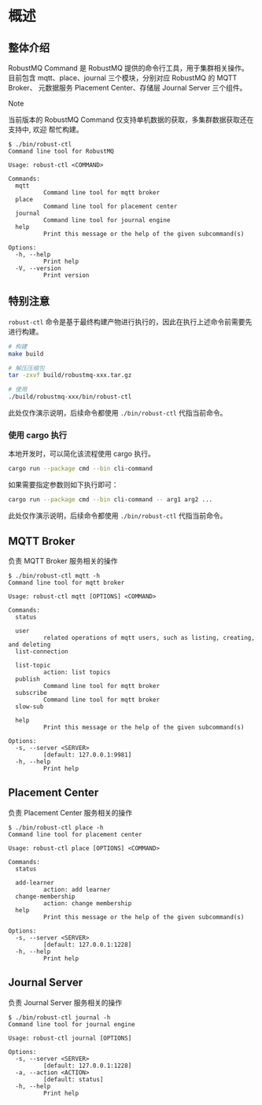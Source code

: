 # 概述

## 整体介绍

RobustMQ Command 是 RobustMQ 提供的命令行工具，用于集群相关操作。
目前包含 mqtt、place、journal 三个模块，分别对应 RobustMQ 的 MQTT Broker、
元数据服务 Placement Center、存储层 Journal Server 三个组件。

> [!NOTE]
> 当前版本的 RobustMQ Command 仅支持单机数据的获取，多集群数据获取还在支持中, 欢迎
> 帮忙构建。

```
$ ./bin/robust-ctl
Command line tool for RobustMQ

Usage: robust-ctl <COMMAND>

Commands:
  mqtt
          Command line tool for mqtt broker
  place
          Command line tool for placement center
  journal
          Command line tool for journal engine
  help
          Print this message or the help of the given subcommand(s)

Options:
  -h, --help
          Print help
  -V, --version
          Print version
```

## 特别注意

`robust-ctl` 命令是基于最终构建产物进行执行的，因此在执行上述命令前需要先进行构建。

```bash
# 构建
make build

# 解压压缩包
tar -zxvf build/robustmq-xxx.tar.gz

# 使用
./build/robustmq-xxx/bin/robust-ctl
```

此处仅作演示说明，后续命令都使用 `./bin/robust-ctl` 代指当前命令。

### 使用 cargo 执行

本地开发时，可以简化该流程使用 cargo 执行。

```bash
cargo run --package cmd --bin cli-command
```

如果需要指定参数则如下执行即可：

```bash
cargo run --package cmd --bin cli-command -- arg1 arg2 ...
```

此处仅作演示说明，后续命令都使用 `./bin/robust-ctl` 代指当前命令。

## MQTT Broker

负责 MQTT Broker 服务相关的操作

```
$ ./bin/robust-ctl mqtt -h
Command line tool for mqtt broker

Usage: robust-ctl mqtt [OPTIONS] <COMMAND>

Commands:
  status

  user
          related operations of mqtt users, such as listing, creating, and deleting
  list-connection

  list-topic
          action: list topics
  publish
          Command line tool for mqtt broker
  subscribe
          Command line tool for mqtt broker
  slow-sub

  help
          Print this message or the help of the given subcommand(s)

Options:
  -s, --server <SERVER>
          [default: 127.0.0.1:9981]
  -h, --help
          Print help
```

## Placement Center

负责 Placement Center 服务相关的操作

```
$ ./bin/robust-ctl place -h
Command line tool for placement center

Usage: robust-ctl place [OPTIONS] <COMMAND>

Commands:
  status

  add-learner
          action: add learner
  change-membership
          action: change membership
  help
          Print this message or the help of the given subcommand(s)

Options:
  -s, --server <SERVER>
          [default: 127.0.0.1:1228]
  -h, --help
          Print help
```

## Journal Server

负责 Journal Server 服务相关的操作

```
$ ./bin/robust-ctl journal -h
Command line tool for journal engine

Usage: robust-ctl journal [OPTIONS]

Options:
  -s, --server <SERVER>
          [default: 127.0.0.1:1228]
  -a, --action <ACTION>
          [default: status]
  -h, --help
          Print help
```
